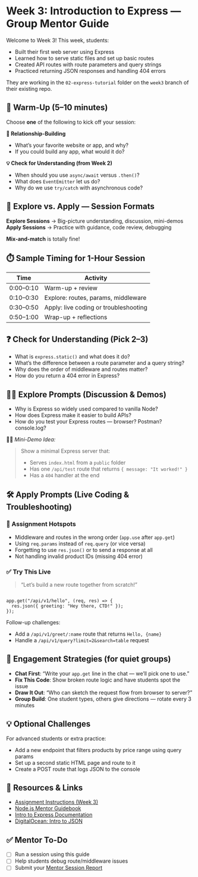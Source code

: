# Week 3: Introduction to Express — Group Mentor Guide

Welcome to Week 3! This week, students:

- Built their first web server using Express
- Learned how to serve static files and set up basic routes
- Created API routes with route parameters and query strings
- Practiced returning JSON responses and handling 404 errors

They are working in the `02-express-tutorial` folder on the `week3` branch of their existing repo.

## 🧊 Warm-Up (5–10 minutes)

Choose **one** of the following to kick off your session:

**👋 Relationship-Building**
- What’s your favorite website or app, and why?
- If you could build any app, what would it do?

**💡 Check for Understanding (from Week 2)**
- When should you use `async/await` versus `.then()`?
- What does `EventEmitter` let us do?
- Why do we use `try/catch` with asynchronous code?

## 🧭 Explore vs. Apply — Session Formats

**Explore Sessions** → Big-picture understanding, discussion, mini-demos  
**Apply Sessions** → Practice with guidance, code review, debugging

**Mix-and-match** is totally fine!

## ⏱️ Sample Timing for 1-Hour Session

| Time      | Activity                            |
|-----------|-------------------------------------|
| 0:00–0:10 | Warm-up + review                    |
| 0:10–0:30 | Explore: routes, params, middleware |
| 0:30–0:50 | Apply: live coding or troubleshooting |
| 0:50–1:00 | Wrap-up + reflections               |

## ❓ Check for Understanding (Pick 2–3)

- What is `express.static()` and what does it do?
- What’s the difference between a route parameter and a query string?
- Why does the order of middleware and routes matter?
- How do you return a 404 error in Express?

## 🧑‍🏫 Explore Prompts (Discussion & Demos)

- Why is Express so widely used compared to vanilla Node?
- How does Express make it easier to build APIs?
- How do you test your Express routes — browser? Postman? console.log?

🧑‍💻 *Mini-Demo Idea:*  
> Show a minimal Express server that:
> - Serves `index.html` from a `public` folder
> - Has one `/api/test` route that returns `{ message: "It worked!" }`
> - Has a `404` handler at the end

## 🛠️ Apply Prompts (Live Coding & Troubleshooting)

### 🔧 Assignment Hotspots
- Middleware and routes in the wrong order (`app.use` after `app.get`)
- Using `req.params` instead of `req.query` (or vice versa)
- Forgetting to use `res.json()` or to send a response at all
- Not handling invalid product IDs (missing 404 error)

### ✅ Try This Live

> “Let’s build a new route together from scratch!”

<pre><code class="language-js">
app.get("/api/v1/hello", (req, res) => {
  res.json({ greeting: "Hey there, CTD!" });
});
</code></pre>

Follow-up challenges:
- Add a `/api/v1/greet/:name` route that returns `Hello, {name}`
- Handle a `/api/v1/query?limit=2&search=table` request

## 💬 Engagement Strategies (for quiet groups)

- **Chat First**: “Write your `app.get` line in the chat — we’ll pick one to use.”
- **Fix This Code**: Show broken route logic and have students spot the issue
- **Draw It Out**: “Who can sketch the request flow from browser to server?”
- **Group Build**: One student types, others give directions — rotate every 3 minutes

## 💡 Optional Challenges

For advanced students or extra practice:

- Add a new endpoint that filters products by price range using query params
- Set up a second static HTML page and route to it
- Create a POST route that logs JSON to the console

## 📎 Resources & Links

- [Assignment Instructions (Week 3)](https://raw.githubusercontent.com/Code-the-Dream-School/node-v3/refs/heads/main/assignments/03IntroToExpress.md)
- [Node.js Mentor Guidebook](https://github.com/Code-the-Dream-School/node-express-guidebook/wiki/Curriculum-and-Teaching-Resources)
- [Intro to Express Documentation](https://expressjs.com/en/starter/hello-world.html)
- [DigitalOcean: Intro to JSON](https://www.digitalocean.com/community/tutorials/an-introduction-to-json)

## ✅ Mentor To-Do

- [ ] Run a session using this guide
- [ ] Help students debug route/middleware issues
- [ ] Submit your [Mentor Session Report](https://airtable.com/appoSRJMlXH9KvE6w/shrp0jjRtoMyTXRzh)

